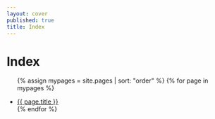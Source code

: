 ```yaml
---
layout: cover
published: true
title: Index
---
```

<!--- Do not change the "index.md" --->


# Index

<ul>

  {% assign mypages = site.pages | sort: "order" %}
  {% for page in mypages %}
   <li class="intro">
  <a href="{{ site.pages | sample }}">{{ page.title }}</a>
  </li>
  {% endfor %}


</ul>



